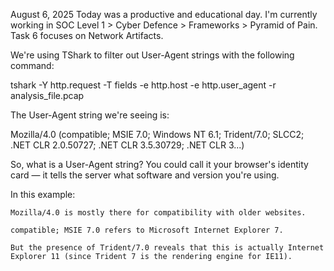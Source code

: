 August 6, 2025
Today was a productive and educational day. I'm currently working in SOC Level 1 > Cyber Defence > Frameworks > Pyramid of Pain.
Task 6 focuses on Network Artifacts.

We're using TShark to filter out User-Agent strings with the following command:

tshark -Y http.request -T fields -e http.host -e http.user_agent -r analysis_file.pcap

The User-Agent string we're seeing is:

Mozilla/4.0 (compatible; MSIE 7.0; Windows NT 6.1; Trident/7.0; SLCC2; .NET CLR 2.0.50727; .NET CLR 3.5.30729; .NET CLR 3...)

So, what is a User-Agent string?
You could call it your browser's identity card — it tells the server what software and version you're using.

In this example:

    Mozilla/4.0 is mostly there for compatibility with older websites.

    compatible; MSIE 7.0 refers to Microsoft Internet Explorer 7.

    But the presence of Trident/7.0 reveals that this is actually Internet Explorer 11 (since Trident 7 is the rendering engine for IE11).